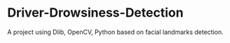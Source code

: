# Driver-Drowsiness-Detection
A project using Dlib, OpenCV, Python based on facial landmarks detection.
